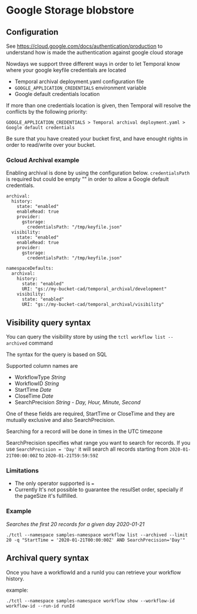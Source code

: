# Google Storage blobstore
## Configuration
See https://cloud.google.com/docs/authentication/production to understand how is made the authentication against google cloud storage

Nowdays we support three different ways in order to let Temporal know where your google keyfile credentials are located

* Temporal archival deployment.yaml configuration file
* `GOOGLE_APPLICATION_CREDENTIALS` environment variable
*  Google default credentials location

If more than one credentials location is given, then Temporal will resolve the conflicts by the following priority:

`GOOGLE_APPLICATION_CREDENTIALS > Temporal archival deployment.yaml > Google default credentials`

Be sure that you have created your bucket first, and have enought rights in order to read/write over your bucket.

### Gcloud Archival example

Enabling archival is done by using the configuration below. `credentialsPath` is required but could be empty "" in order to allow a Google default credentials.

```
archival:
  history:
    state: "enabled"
    enableRead: true
    provider:
      gstorage:
        credentialsPath: "/tmp/keyfile.json"
  visibility:
    state: "enabled"
    enableRead: true
    provider:
      gstorage:
        credentialsPath: "/tmp/keyfile.json"

namespaceDefaults:
  archival:
    history:
      state: "enabled"
      URI: "gs://my-bucket-cad/temporal_archival/development"
    visibility:
      state: "enabled"
      URI: "gs://my-bucket-cad/temporal_archival/visibility"
```

## Visibility query syntax
You can query the visibility store by using the `tctl workflow list --archived` command

The syntax for the query is based on SQL

Supported column names are
- WorkflowType *String*
- WorkflowID *String*
- StartTime *Date*
- CloseTime *Date*
- SearchPrecision *String - Day, Hour, Minute, Second*

One of these fields are required, StartTime or CloseTime and they are mutually exclusive and also SearchPrecision.

Searching for a record will be done in times in the UTC timezone

SearchPrecision specifies what range you want to search for records. If you use `SearchPrecision = 'Day'`
it will search all records starting from `2020-01-21T00:00:00Z` to `2020-01-21T59:59:59Z` 

### Limitations

- The only operator supported is `=`
- Currently It's not possible to guarantee the resulSet order, specially if the pageSize it's fullfilled.  

### Example

*Searches the first 20 records for a given day 2020-01-21*

`./tctl --namespace samples-namespace workflow list --archived --limit 20 -q "StartTime = '2020-01-21T00:00:00Z' AND SearchPrecision='Day'"`

## Archival query syntax

Once you have a workflowId and a runId you can retrieve your workflow history.

example:

`./tctl --namespace samples-namespace workflow show --workflow-id workflow-id --run-id runId`